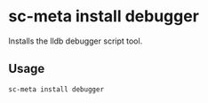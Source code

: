 # sc-meta install debugger

Installs the lldb debugger script tool.

## Usage

```bash
sc-meta install debugger
```

